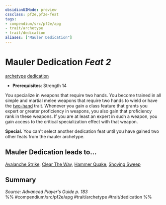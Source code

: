 ```yaml
---
obsidianUIMode: preview
cssclass: pf2e,pf2e-feat
tags:
- compendium/src/pf2e/apg
- trait/archetype
- trait/dedication
aliases: ["Mauler Dedication"]
---
```

# Mauler Dedication  *Feat 2*  
[archetype](../../rules/traits/archetype.md)  [dedication](../../rules/traits/dedication.md)  

- **Prerequisites**: Strength 14

You specialize in weapons that require two hands. You become trained in all simple and martial melee weapons that require two hands to wield or have the [two-hand](../../rules/traits/two-hand.md) trait. Whenever you gain a class feature that grants you expert or greater proficiency in weapons, you also gain that proficiency rank in these weapons. If you are at least an expert in such a weapon, you gain access to the critical specialization effect with that weapon.

**Special.** You can't select another dedication feat until you have gained two other feats from the mauler archetype.

## Mauler Dedication leads to...

[Avalanche Strike](avalanche-strike-apg.md), [Clear The Way](clear-the-way-apg.md), [Hammer Quake](hammer-quake-apg.md), [Shoving Sweep](shoving-sweep-apg.md)

## Summary

*Source: Advanced Player's Guide p. 183*  
%% #compendium/src/pf2e/apg #trait/archetype #trait/dedication %%